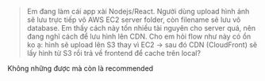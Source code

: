 > Em đang làm cái app xài Nodejs/React. Người dùng upload hình ảnh sẽ lưu trực tiếp vô AWS EC2 server folder, còn filename sẽ lưu vô database. Em thấy cách này tốn nhiều tài nguyên cho server quá, nên đang nghĩ cách để lưu hình lên CDN. Cho em hỏi flow như này có ổn ko ạ: hình sẽ upload lên S3 thay vì EC2 -> sau đó CDN (CloudFront) sẽ lấy hình từ S3 rồi trả về frontend để cache trên local?

Không những được mà còn là recommended
